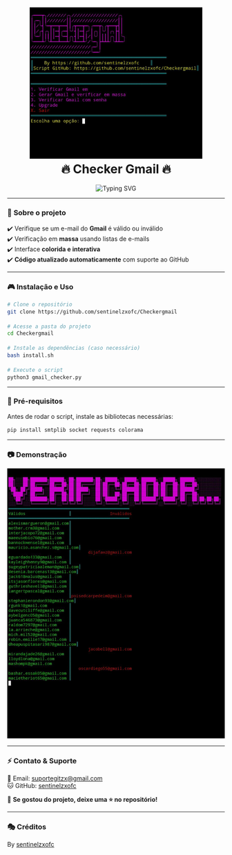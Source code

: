 <h1 align="center">
  <img src="p.png" width="400"><br>
  🔥 Checker Gmail 🔥
</h1>

<p align="center">
  <img src="https://readme-typing-svg.herokuapp.com?font=Fira+Code&size=22&pause=1000&color=F75C7E&width=435&lines=Verifique+se+um+Gmail+%C3%A9+v%C3%A1lido!;Ferramenta+de+verifica%C3%A7%C3%A3o+de+e-mails;100%25+autom%C3%A1tico!" alt="Typing SVG" />
</p>

---

### 🚀 **Sobre o projeto**
✔️ Verifique se um e-mail do **Gmail** é válido ou inválido  
✔️ Verificação em **massa** usando listas de e-mails  
✔️ Interface **colorida e interativa**  
✔️ **Código atualizado automaticamente** com suporte ao GitHub  

---

### 🎮 **Instalação e Uso**

```bash
# Clone o repositório
git clone https://github.com/sentinelzxofc/Checkergmail

# Acesse a pasta do projeto
cd Checkergmail

# Instale as dependências (caso necessário)
bash install.sh

# Execute o script
python3 gmail_checker.py
```

---

### 📌 **Pré-requisitos**
Antes de rodar o script, instale as bibliotecas necessárias:

```bash
pip install smtplib socket requests colorama
```

---

### 📷 **Demonstração**
<p align="center">
  <img src="s.png" width="600">
</p>

---

### ⚡ **Contato & Suporte**
📧 Email: [suportegitzx@gmail.com](mailto:suportegitzx@gmail.com)  
🐱 GitHub: [sentinelzxofc](https://github.com/sentinelzxofc)  

🌟 **Se gostou do projeto, deixe uma ⭐ no repositório!**  

---

### 🎭 **Créditos**
By [sentinelzxofc](https://github.com/sentinelzxofc)  
